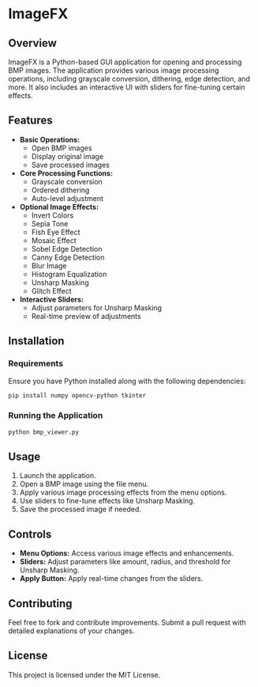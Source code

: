 # ImageFX

## Overview
ImageFX is a Python-based GUI application for opening and processing BMP images. The application provides various image processing operations, including grayscale conversion, dithering, edge detection, and more. It also includes an interactive UI with sliders for fine-tuning certain effects.

## Features
- **Basic Operations:**
  - Open BMP images
  - Display original image
  - Save processed images
- **Core Processing Functions:**
  - Grayscale conversion
  - Ordered dithering
  - Auto-level adjustment
- **Optional Image Effects:**
  - Invert Colors
  - Sepia Tone
  - Fish Eye Effect
  - Mosaic Effect
  - Sobel Edge Detection
  - Canny Edge Detection
  - Blur Image
  - Histogram Equalization
  - Unsharp Masking
  - Glitch Effect
- **Interactive Sliders:**
  - Adjust parameters for Unsharp Masking
  - Real-time preview of adjustments

## Installation
### Requirements
Ensure you have Python installed along with the following dependencies:
```sh
pip install numpy opencv-python tkinter
```

### Running the Application
```sh
python bmp_viewer.py
```

## Usage
1. Launch the application.
2. Open a BMP image using the file menu.
3. Apply various image processing effects from the menu options.
4. Use sliders to fine-tune effects like Unsharp Masking.
5. Save the processed image if needed.

## Controls
- **Menu Options:** Access various image effects and enhancements.
- **Sliders:** Adjust parameters like amount, radius, and threshold for Unsharp Masking.
- **Apply Button:** Apply real-time changes from the sliders.

## Contributing
Feel free to fork and contribute improvements. Submit a pull request with detailed explanations of your changes.

## License
This project is licensed under the MIT License.

